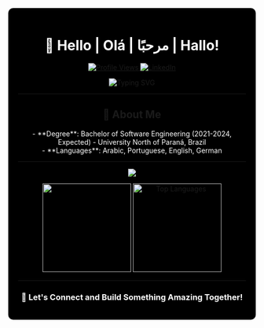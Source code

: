 <!-- Start of Black Theme -->
<div align="center" style="background-color: black; padding: 20px; border-radius: 10px;">
<h1 style="color: white;">👋 Hello | Olá | مرحبًا | Hallo!</h1>

<p align="center">
  <a href="https://github.com/Abdallah0101">
    <img src="https://komarev.com/ghpvc/?username=Abdallah0101&color=brightgreen&style=flat-square" alt="Profile Views">
  </a>
  <a href="https://linkedin.com/in/abdshafy/">
    <img src="https://img.shields.io/badge/LinkedIn-Connect-brightgreen?style=flat-square&logo=linkedin" alt="LinkedIn">
  </a>
</p>

<p align="center">
  <img src="https://readme-typing-svg.herokuapp.com?font=Fira+Code&size=22&duration=3000&pause=1000&color=1AFFFF&center=true&vCenter=true&width=435&lines=I+am+Abdalla!;Experienced+Software+Engineer" alt="Typing SVG">
</p>

---

## 🚀 About Me
<p align="center" style="color: white;">
- **Degree**: Bachelor of Software Engineering (2021-2024, Expected) - University North of Paraná, Brazil <br>
- **Languages**: Arabic, Portuguese, English, German
</p>

---

<p align="center">
  <img src="https://github-readme-activity-graph.vercel.app/graph?username=Abdallah0101&theme=tokyo-night&hide_border=true">
</p>
<p align="center">
  <img height="180em" src="https://github-readme-stats.vercel.app/api?username=Abdallah0101&show_icons=true&theme=tokyonight&include_all_commits=true&count_private=true">
  <img height="180em" src="https://github-readme-stats.vercel.app/api/top-langs/?username=Abdallah0101&layout=compact&langs_count=7&theme=tokyonight" alt="Top Languages">
</p>

---

<h3 align="center" style="color: white;">🤝 Let's Connect and Build Something Amazing Together!</h3>

</div>
